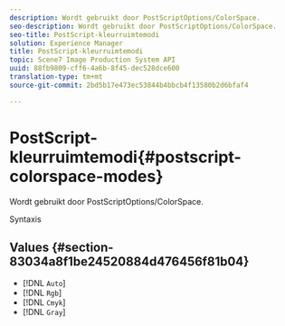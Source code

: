 ```yaml
---
description: Wordt gebruikt door PostScriptOptions/ColorSpace.
seo-description: Wordt gebruikt door PostScriptOptions/ColorSpace.
seo-title: PostScript-kleurruimtemodi
solution: Experience Manager
title: PostScript-kleurruimtemodi
topic: Scene7 Image Production System API
uuid: 88fb9809-cff6-4a6b-8f45-dec528dce600
translation-type: tm+mt
source-git-commit: 2bd5b17e473ec53844b4bbcb4f13580b2d6bfaf4

---
```



# PostScript-kleurruimtemodi{#postscript-colorspace-modes}

Wordt gebruikt door PostScriptOptions/ColorSpace.

Syntaxis

## Values {#section-83034a8f1be24520884d476456f81b04}

* [!DNL `Auto`]
* [!DNL `Rgb`]
* [!DNL `Cmyk`]
* [!DNL `Gray`]

